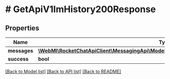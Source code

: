 # # GetApiV1ImHistory200Response

## Properties

Name | Type | Description | Notes
------------ | ------------- | ------------- | -------------
**messages** | [**\WebMI\RocketChatApiClient\MessagingApi\Model\GetApiV1ImHistory200ResponseMessagesInner[]**](GetApiV1ImHistory200ResponseMessagesInner.md) |  | [optional]
**success** | **bool** |  | [optional]

[[Back to Model list]](../../README.md#models) [[Back to API list]](../../README.md#endpoints) [[Back to README]](../../README.md)
